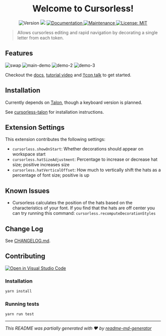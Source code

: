 <h1 align="center">Welcome to Cursorless!</h1>
<p align="center">
  <img alt="Version" src="https://img.shields.io/badge/version-0.17.2-blue.svg?cacheSeconds=2592000" />
  <img src="https://img.shields.io/badge/vscode-%5E1.53.0-blue.svg" />
  <a href="https://github.com/pokey/cursorless-talon/tree/master/docs" target="_blank">
    <img alt="Documentation" src="https://img.shields.io/badge/documentation-yes-brightgreen.svg" />
  </a>
  <a href="https://github.com/pokey/cursorless-vscode/graphs/commit-activity" target="_blank">
    <img alt="Maintenance" src="https://img.shields.io/maintenance/yes/2021.svg" />
  </a>
  <a href="https://github.com/pokey/cursorless-vscode/blob/master/LICENSE" target="_blank">
    <img alt="License: MIT" src="https://img.shields.io/github/license/pokey/cursorless-vscode" />
  </a>
</p>

> Allows cursorless editing and rapid navigation by decorating a single letter from each token.

## Features

![swap](images/swap.gif)
![main-demo](images/main-demo.gif)
![demo-2](images/demo-2.gif)
![demo-3](images/demo-3.gif)

Checkout the [docs](https://github.com/pokey/cursorless-talon/blob/master/docs), [tutorial video](https://www.youtube.com/watch?v=JxcNW0hnfTk) and [!!con talk](https://www.youtube.com/watch?v=Py9xjeIhxOg) to get started.

## Installation

Currently depends on [Talon](https://talonvoice.com/), though a keyboard
version is planned.

See [cursorless-talon](https://github.com/pokey/cursorless-talon) for installation instructions.

## Extension Settings

This extension contributes the following settings:

- `cursorless.showOnStart`: Whether decorations should appear on workspace start
- `cursorless.hatSizeAdjustment`: Percentage to increase or decrease hat size; positive increases size
- `cursorless.hatVerticalOffset`: How much to vertically shift the hats as a percentage of font size; positive is up

## Known Issues

- Cursorless calculates the position of the hats based on the characteristics of your font. If you find that the hats are off center you can try running this command: `cursorless.recomputeDecorationStyles`

## Change Log

See [CHANGELOG.md](CHANGELOG.md).

## Contributing

[![Open in Visual Studio Code](https://open.vscode.dev/badges/open-in-vscode.svg)](https://open.vscode.dev/pokey/cursorless-vscode)

### Installation

```sh
yarn install
```

### Running tests

```sh
yarn run test
```

***
_This README was partially generated with ❤️ by [readme-md-generator](https://github.com/kefranabg/readme-md-generator)_
